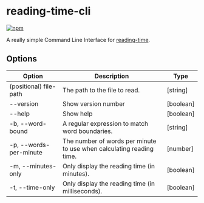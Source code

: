# reading-time-cli

[![npm](https://img.shields.io/npm/v/@jaybeeuu/reading-time-cli.svg)](https://www.npmjs.com/package/@jaybeeuu/reading-time-cli)

A really simple Command Line Interface for [reading-time](https://www.npmjs.com/package/reading-time).

## Options

| Option                 | Description                                                          | Type      |
| ---------------------- | -------------------------------------------------------------------- | --------- |
| (positional) file-path | The path to the file to read.                                        | [string]  |
| --version              | Show version number                                                  | [boolean] |
| --help                 | Show help                                                            | [boolean] |
| -b, --word-bound       | A regular expression to match word boundaries.                       | [string]  |
| -p, --words-per-minute | The number of words per minute to use when calculating reading time. | [number]  |
| -m, --minutes-only     | Only display the reading time (in minutes).                          | [boolean] |
| -t, --time-only        | Only display the reading time (in milliseconds).                     | [boolean] |
